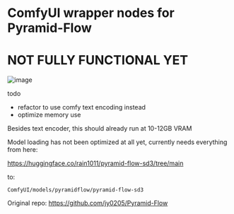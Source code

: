 # ComfyUI wrapper nodes for Pyramid-Flow

# NOT FULLY FUNCTIONAL YET

![image](https://github.com/user-attachments/assets/f863b596-6417-4d02-91ba-f9143f696d68)

todo
- refactor to use comfy text encoding instead
- optimize memory use

Besides text encoder, this should already run at 10-12GB VRAM

Model loading has not been optimized at all yet, currently needs everything from here:

https://huggingface.co/rain1011/pyramid-flow-sd3/tree/main

to:

`ComfyUI/models/pyramidflow/pyramid-flow-sd3`

Original repo: https://github.com/jy0205/Pyramid-Flow
